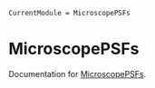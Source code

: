 ```@meta
CurrentModule = MicroscopePSFs
```

# MicroscopePSFs

Documentation for [MicroscopePSFs](https://github.com/JuliaSMLM/MicroscopePSFs.jl).

